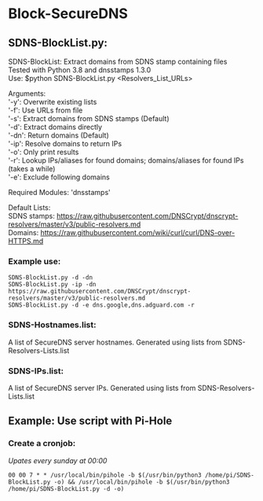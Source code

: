 # Block-SecureDNS

## SDNS-BlockList.py:
SDNS-BlockList: Extract domains from SDNS stamp containing files  
Tested with Python 3.8 and dnsstamps 1.3.0  
Use: $python SDNS-BlockList.py <arguments> <Resolvers_List_URLs>  

Arguments:  
'-y': Overwrite existing lists  
'-f': Use URLs from file  
'-s': Extract domains from SDNS stamps (Default)  
'-d': Extract domains directly  
'-dn': Return domains (Default)  
'-ip': Resolve domains to return IPs  
'-o': Only print results  
'-r': Lookup IPs/aliases for found domains; domains/aliases for found IPs (takes a while)  
'-e': Exclude following domains  

Required Modules: 'dnsstamps'  

Default Lists:  
SDNS stamps: https://raw.githubusercontent.com/DNSCrypt/dnscrypt-resolvers/master/v3/public-resolvers.md  
Domains: https://raw.githubusercontent.com/wiki/curl/curl/DNS-over-HTTPS.md

### Example use:
```
SDNS-BlockList.py -d -dn  
SDNS-BlockList.py -ip -dn https://raw.githubusercontent.com/DNSCrypt/dnscrypt-resolvers/master/v3/public-resolvers.md
SDNS-BlockList.py -d -e dns.google,dns.adguard.com -r
```

### SDNS-Hostnames.list:
A list of SecureDNS server hostnames.
Generated using lists from SDNS-Resolvers-Lists.list

### SDNS-IPs.list:
A list of SecureDNS server IPs.
Generated using lists from SDNS-Resolvers-Lists.list

## Example: Use script with Pi-Hole
### Create a cronjob:
*Upates every sunday at 00:00*
```
00 00 7 * * /usr/local/bin/pihole -b $(/usr/bin/python3 /home/pi/SDNS-BlockList.py -o) && /usr/local/bin/pihole -b $(/usr/bin/python3 /home/pi/SDNS-BlockList.py -d -o)
```
